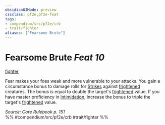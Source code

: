 ```yaml
---
obsidianUIMode: preview
cssclass: pf2e,pf2e-feat
tags:
- compendium/src/pf2e/crb
- trait/fighter
aliases: ["Fearsome Brute"]
---
```

# Fearsome Brute  *Feat 10*  
[fighter](../../rules/traits/fighter.md)  


Fear makes your foes weak and more vulnerable to your attacks. You gain a circumstance bonus to damage rolls for [Strikes](../../rules/actions/strike.md) against [frightened](../../rules/conditions.md#Frightened) creatures. The bonus is equal to double the target's [frightened](../../rules/conditions.md#Frightened) value. If you have master proficiency in [Intimidation](../skills.md#Intimidation), increase the bonus to triple the target's [frightened](../../rules/conditions.md#Frightened) value.

*Source: Core Rulebook p. 151*  
%% #compendium/src/pf2e/crb #trait/fighter %%
